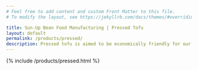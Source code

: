 ```yaml
---
# Feel free to add content and custom Front Matter to this file.
# To modify the layout, see https://jekyllrb.com/docs/themes/#overriding-theme-defaults

title: Sun-Up Bean Food Manufacturing | Pressed Tofu
layout: default
permalink: /products/pressed/
description: Pressed tofu is aimed to be economically friendly for our customers. To ensure freshness and hygiene, the product is sealed in its' packaging. The product is also available in plate form for customers who prefer self-cutting to size themselves. Find out more about it here.
---
```


{% include /products/pressed.html %}